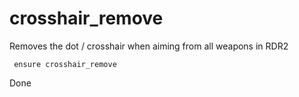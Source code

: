 # crosshair_remove
Removes the dot / crosshair when aiming from all weapons in RDR2

``` ensure crosshair_remove```

Done
